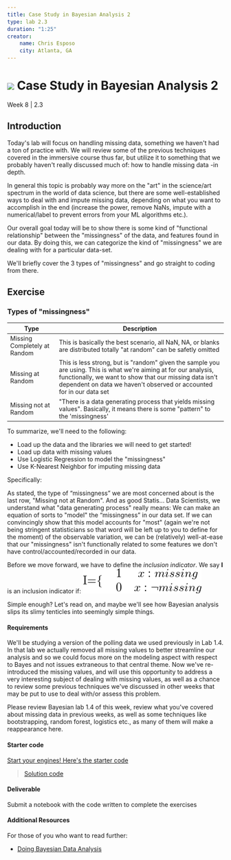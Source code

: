 ```yaml
---
title: Case Study in Bayesian Analysis 2
type: lab 2.3
duration: "1:25"
creator:
    name: Chris Esposo
    city: Atlanta, GA
---
```


# ![](https://ga-dash.s3.amazonaws.com/production/assets/logo-9f88ae6c9c3871690e33280fcf557f33.png) Case Study in Bayesian Analysis 2
Week 8 | 2.3

## Introduction

Today's lab will focus on handling missing data, something we haven't had a ton of practice with. We will review some of the previous techniques covered in the immersive course thus far, but utilize it to something that we probably haven't really discussed much of: how to handle missing data -in depth.

In general this topic is probably way more on the "art" in the science/art spectrum in the world of data science, but there are some well-established ways to deal with and impute missing data, depending on what you want to accomplish in the end (increase the power, remove NaNs, impute with a numerical/label to prevent errors from your ML algorithms etc.).

Our overall goal today will be to show there is some kind of "functional relationship" between the "missingness" of the data, and features found in our data. By doing this, we can categorize the kind of "missingness" we are dealing with for a particular data-set.

We'll briefly cover the 3 types of "missingness" and go straight to coding from there.


## Exercise

### Types of "missingness"

| Type  | Description  |
|---|---|
| Missing Completely at Random  | This is basically the best scenario, all NaN, NA, or blanks are distributed totally "at random" can be safetly omitted  |
| Missing at Random  | This is less strong, but is "random" given the sample you are using. This is what we're aiming at for our analysis, functionally, we want to show that our missing data isn't dependent on data we haven't observed or accounted for in our data set   |
| Missing not at Random  | "There is a data generating process that yields missing values". Basically, it means there is some "pattern" to the 'missingness' |

To summarize, we'll need to the following:

- Load up the data and the libraries we will need to get started!
- Load up data with missing values
- Use Logistic Regression to model the "missingness"
- Use K-Nearest Neighbor for imputing missing data

Specifically:

As stated, the type of “missingness” we are most concerned about is the last row, "Missing not at Random". And as good Statis... Data Scientists, we understand what "data generating process" really means: We can make an equation of sorts to "model" the “missingness” in our data set. If we can convincingly show that this model accounts for "most" (again we're not being stringent statisticians so that word will be left up to you to define for the moment) of the observable variation, we can be (relatively) well-at-ease that our "missingness" isn't functionally related to some features we don't have control/accounted/recorded in our data.

Before we move forward, we have to define the *inclusion indicator*. We say **I** is an inclusion indicator if:
![](inclusion.png)

Simple enough? Let's read on, and maybe we'll see how Bayesian analysis slips its slimy tenticles into seemingly simple things.


#### Requirements

We'll be studying a version of the polling data we used previously in Lab 1.4. In that lab we actually removed all missing values to better streamline our analysis and so we could focus more on the modeling aspect with respect to Bayes and not issues extraneous to that central theme. Now we've re-introduced the missing values, and will use this opportunity to address a very interesting subject of dealing with missing values, as well as a chance to review some previous techniques we've discussed in other weeks that may be put to use to deal with/or assess this problem.

Please review Bayesian lab 1.4 of this week, review what you've covered about missing data in previous weeks, as well as some techniques like bootstrapping, random forest, logistics etc., as many of them will make a reappearance here.


#### Starter code

[Start your engines! Here's the starter code](./code/w8-2.3-starter.ipynb)

> [Solution code](./code/w8-2.3-solutions.ipynb)

#### Deliverable

Submit a notebook with the code written to complete the exercises

#### Additional Resources

For those of you who want to read further:

- [Doing Bayesian Data Analysis](http://doingbayesiandataanalysis.blogspot.com/2014/01/bayesian-variable-selection-in-multiple.html)
